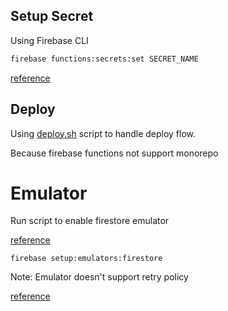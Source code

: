 ## Setup Secret

Using Firebase CLI

```bash
firebase functions:secrets:set SECRET_NAME
```

[reference](https://firebase.google.com/docs/functions/config-env#create-secret)

## Deploy

Using [deploy.sh](./deploy.sh) script to handle deploy flow.

Because firebase functions not support monorepo

# Emulator

Run script to enable firestore emulator

[reference](https://stackoverflow.com/questions/56158010/firestore-firebase-emulator-not-running)

```
firebase setup:emulators:firestore
```

Note: Emulator doesn't support retry policy

[reference](https://github.com/firebase/firebase-tools/issues/3738)
